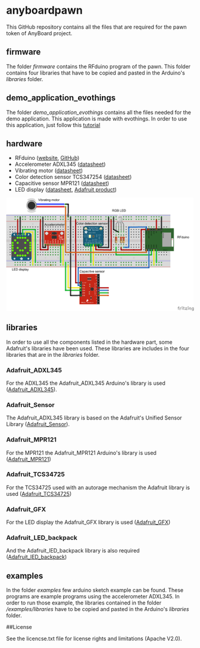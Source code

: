 # anyboardpawn
This GitHub repository contains all the files that are required for the pawn token of AnyBoard project.

## firmware
The folder *firmware* contains the RFduino program of the pawn. This folder contains four libraries that have to be copied and pasted in the Arduino's *libraries* folder.

## demo_application_evothings
The folder *demo_application_evothings* contains all the files needed for the demo application. This application is made with evothings. In order to use this application, just follow this [tutorial](https://evothings.com/getting-started-with-evothings-studio-in-90-seconds/)

## hardware
* RFduino ([website](http://www.rfduino.com/), [GitHub](https://github.com/RFduino/RFduino))
* Accelerometer ADXL345 ([datasheet](http://www.analog.com/media/en/technical-documentation/data-sheets/ADXL345.pdf))
* Vibrating motor ([datasheet](https://www.sparkfun.com/datasheets/Robotics/310-101_datasheet.pdf))
* Color detection sensor TCS347254 ([datasheet](https://www.adafruit.com/datasheets/TCS34725.pdf))
* Capacitive sensor MPR121 ([datasheet](https://www.sparkfun.com/datasheets/Components/MPR121.pdf))
* LED display ([datasheet](https://www.sparkfun.com/datasheets/Components/MPR121.pdf), [Adafruit product](https://www.adafruit.com/products/870))

![Schematic](https://github.com/Matth26/anyboardpawn/blob/master/schematic_fritzing.png)

## libraries
In order to use all the components listed in the hardware part, some Adafruit's libraries have been used. These libraries are includes in the four libraries that are in the *libraries* folder.

### Adafruit_ADXL345
For the ADXL345 the Adafruit_ADXL345 Arduino's library is used ([Adafruit_ADXL345](https://github.com/adafruit/Adafruit_ADXL345)). 

### Adafruit_Sensor
The Adafruit_ADXL345 library is based on the Adafruit's Unified Sensor Library ([Adafruit_Sensor](https://github.com/adafruit/Adafruit_Sensor)).

### Adafruit_MPR121
For the MPR121 the Adafruit_MPR121 Arduino's library is used ([Adafruit_MPR121](https://github.com/adafruit/Adafruit_MPR121_Library))

### Adafruit_TCS34725	
For the TCS34725 used with an autorage mechanism the Adafruit library is used ([Adafruit_TCS34725](https://github.com/adafruit/Adafruit_TCS34725/tree/master/examples/tcs34725autorange))

### Adafruit_GFX
For the LED display the Adafruit_GFX library is used ([Adafruit_GFX](https://github.com/adafruit/Adafruit-GFX-Library))

### Adafruit_LED_backpack
And the Adafruit_lED_backpack library is also required ([Adafruit_lED_backpack](https://github.com/adafruit/Adafruit-LED-Backpack-Library))

## examples
In the folder *examples* few arduino sketch example can be found. These programs are example programs using the accelerometer ADXL345. In order to run those example, the libraries contained in the folder */examples/libraries* have to be copied and pasted in the Arduino's *libraries* folder.

##License

See the licencse.txt file for license rights and limitations (Apache V2.0).